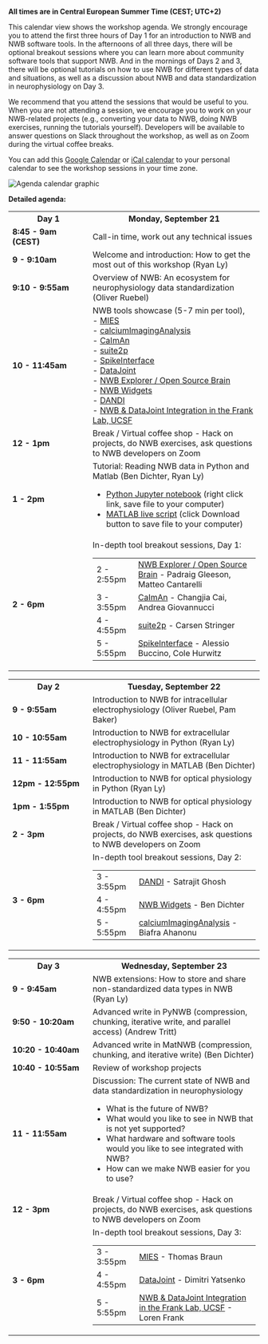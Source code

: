 **All times are in Central European Summer Time (CEST; UTC+2)**

This calendar view shows the workshop agenda. We strongly encourage you to attend the first three hours of Day 1 for an
introduction to NWB and NWB software tools. In the afternoons of all three days, there will be optional breakout sessions
where you can learn more about community software tools that support NWB. And in the mornings of Days 2 and 3, there will be optional
tutorials on how to use NWB for different types of data and situations, as well as a discussion about NWB and data
standardization in neurophysiology on Day 3.

We recommend that you attend the sessions that would be useful to you.
When you are not attending a session, we encourage you to work on your NWB-related projects
(e.g., converting your data to NWB, doing NWB exercises, running the tutorials yourself). Developers will be available
to answer questions on Slack throughout the workshop, as well as on Zoom during the virtual coffee breaks.

You can add this [Google Calendar](https://bit.ly/3c02edx) or [iCal calendar](https://bit.ly/3kjHjVK) to your personal calendar to see the workshop sessions in your time zone.

<img alt="Agenda calendar graphic" src="agenda/NWB User Days 9 Agenda.png">

**Detailed agenda:**

<table width="400">
  <tr>
    <th style="width:145px"><b>Day 1</b></th>
    <th><b>Monday, September 21</b></th>
  </tr>
  <tr>
    <td><b>8:45 - 9am (CEST)</b></td>
    <td>Call-in time, work out any technical issues</td>
  </tr>
  <tr>
    <td><b>9 - 9:10am</b></td>
    <td>Welcome and introduction: How to get the most out of this workshop (Ryan Ly)
    </td>
  </tr>
  <tr>
    <td><b>9:10 - 9:55am</b></td>
    <td>Overview of NWB: An ecosystem for neurophysiology data standardization (Oliver Ruebel)
    </td>
  </tr>
  <tr>
    <td><b>10 - 11:45am</b></td>
    <td>
      NWB tools showcase (5-7 min per tool),
      <br>  - <a href="https://alleninstitute.github.io/MIES/index.html">MIES</a>
      <br>  - <a href="https://github.com/bahanonu/calciumImagingAnalysis">calciumImagingAnalysis</a>
      <br>  - <a href="https://github.com/flatironinstitute/CaImAn">CaImAn</a>
      <br>  - <a href="https://suite2p.readthedocs.io/en/latest/">suite2p</a>
      <br>  - <a href="https://spikeinterface.readthedocs.io/">SpikeInterface</a>
      <br>  - <a href="https://datajoint.io/">DataJoint</a>
      <br>  - <a href="http://nwbexplorer.opensourcebrain.org/">NWB Explorer / Open Source Brain</a>
      <br>  - <a href="https://github.com/NeurodataWithoutBorders/nwb-jupyter-widgets">NWB Widgets</a>
      <br>  - <a href="https://dandiarchive.org">DANDI</a>
      <br>  - <a href="https://www.cin.ucsf.edu/HTML/Loren_Frank.html">NWB & DataJoint Integration in the Frank Lab, UCSF</a>
    </td>
  </tr>
  <tr>
    <td><b>12 - 1pm</b></td>
    <td>Break / Virtual coffee shop - Hack on projects, do NWB exercises, ask questions to NWB developers on Zoom<br/>
    </td>
  </tr>
  <tr>
    <td><b>1 - 2pm</b></td>
    <td>Tutorial: Reading NWB data in Python and Matlab (Ben Dichter, Ryan Ly)<br/>
    <ul>
      <li><a href="https://raw.githubusercontent.com/NeurodataWithoutBorders/nwb_tutorial/master/HCK09/pynwb_read_demo.ipynb">Python Jupyter notebook</a> (right click link, save file to your computer)</li>
      <li><a href="https://github.com/NeurodataWithoutBorders/nwb_tutorial/blob/master/HCK09/matnwb_read_demo.mlx">MATLAB live script</a> (click Download button to save file to your computer)</li>
    </ul></td>
  </tr>
  <tr>
    <td><b>2 - 6pm</b></td>
    <td>
      In-depth tool breakout sessions, Day 1:
      <table>
        <tr>
          <td>2 - 2:55pm</td>
          <td><a href="http://nwbexplorer.opensourcebrain.org/">NWB Explorer / Open Source Brain</a> - Padraig Gleeson, Matteo Cantarelli</td>
        </tr>
        <tr>
          <td>3 - 3:55pm</td>
          <td><a href="https://github.com/flatironinstitute/CaImAn">CaImAn</a> - Changjia Cai, Andrea Giovannucci</td>
        </tr>
        <tr>
          <td>4 - 4:55pm</td>
          <td><a href="https://suite2p.readthedocs.io/en/latest/">suite2p</a> - Carsen Stringer</td>
        </tr>
        <tr>
          <td>5 - 5:55pm</td>
          <td><a href="https://spikeinterface.readthedocs.io/">SpikeInterface</a> - Alessio Buccino, Cole Hurwitz</td>
        </tr>
      </table>
    </td>
  </tr>
</table>

<table width="400">
  <tr>
    <th style="width:145px"><b>Day 2</b></th>
    <th><b>Tuesday, September 22</b></th>
  </tr>
  <tr>
    <td><b>9 - 9:55am</b></td>
    <td>Introduction to NWB for intracellular electrophysiology (Oliver Ruebel, Pam Baker)
    </td>
  </tr>
  <tr>
    <td><b>10 - 10:55am</b></td>
    <td>Introduction to NWB for extracellular electrophysiology in Python (Ryan Ly)
    </td>
  </tr>
  <tr>
    <td><b>11 - 11:55am</b></td>
    <td>Introduction to NWB for extracellular electrophysiology in MATLAB (Ben Dichter)
    </td>
  </tr>
  <tr>
    <td><b>12pm - 12:55pm</b></td>
    <td>Introduction to NWB for optical physiology in Python (Ryan Ly)
    </td>
  </tr>
  <tr>
    <td><b>1pm - 1:55pm</b></td>
    <td>Introduction to NWB for optical physiology in MATLAB (Ben Dichter)
    </td>
  </tr>
  <tr>
    <td><b>2 - 3pm</b></td>
    <td>Break / Virtual coffee shop - Hack on projects, do NWB exercises, ask questions to NWB developers on Zoom</td>
  </tr>
  <tr>
    <td><b>3 - 6pm</b></td>
    <td>
      In-depth tool breakout sessions, Day 2:
      <table>
        <tr>
          <td>3 - 3:55pm</td>
          <td><a href="https://www.dandiarchive.org">DANDI</a> - Satrajit Ghosh</td>
        </tr>
        <tr>
          <td>4 - 4:55pm</td>
          <td><a href="https://github.com/NeurodataWithoutBorders/nwb-jupyter-widgets">NWB Widgets</a> - Ben Dichter</td>
        </tr>
        <tr>
          <td>5 - 5:55pm</td>
          <td><a href="https://github.com/bahanonu/calciumImagingAnalysis">calciumImagingAnalysis</a> - Biafra Ahanonu</td>
        </tr>
      </table>
    </td>
  </tr>
</table>

<table width="400">
  <tr>
    <th style="width:145px"><b>Day 3</b></th>
    <th><b>Wednesday, September 23</b></th>
  </tr>
  <tr>
    <td><b>9 - 9:45am</b></td>
    <td>NWB extensions: How to store and share non-standardized data types in NWB (Ryan Ly)
    </td>
  </tr>
  <tr>
    <td><b>9:50 - 10:20am</b></td>
    <td>Advanced write in PyNWB (compression, chunking, iterative write, and parallel access) (Andrew Tritt)
    </td>
  </tr>
  <tr>
    <td><b>10:20 - 10:40am</b></td>
    <td>Advanced write in MatNWB (compression, chunking, and iterative write) (Ben Dichter)
  </td>
  </tr>
  <tr>
    <td><b>10:40 - 10:55am</b></td>
    <td>Review of workshop projects
    </td>
  </tr>
  <tr>
    <td><b>11 - 11:55am</b></td>
    <td>Discussion: The current state of NWB and data standardization in neurophysiology
      <ul>
        <li>What is the future of NWB?</li>
        <li>What would you like to see in NWB that is not yet supported?</li>
        <li>What hardware and software tools would you like to see integrated with NWB?</li>
        <li>How can we make NWB easier for you to use?</li>
      </ul>
    </td>
  </tr>
  <tr>
    <td><b>12 - 3pm</b></td>
    <td>Break / Virtual coffee shop - Hack on projects, do NWB exercises, ask questions to NWB developers on Zoom</td>
  </tr>
  <tr>
    <td><b>3 - 6pm</b></td>
    <td>
      In-depth tool breakout sessions, Day 3:
      <table>
        <tr>
          <td>3 - 3:55pm</td>
          <td><a href="https://alleninstitute.github.io/MIES/index.html">MIES</a> - Thomas Braun</td>
        </tr>
        <tr>
          <td>4 - 4:55pm</td>
          <td><a href="https://datajoint.io">DataJoint</a> - Dimitri Yatsenko</td>
        </tr>
        <tr>
          <td>5 - 5:55pm</td>
          <td><a href="https://www.cin.ucsf.edu/HTML/Loren_Frank.html">NWB & DataJoint Integration in the Frank Lab, UCSF</a> - Loren Frank
          </td>
        </tr>
      </table>
    </td>
  </tr>
</table>
